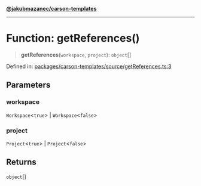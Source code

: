 [**@jakubmazanec/carson-templates**](../README.md)

---

# Function: getReferences()

> **getReferences**(`workspace`, `project`): `object`[]

Defined in:
[packages/carson-templates/source/getReferences.ts:3](https://github.com/jakubmazanec/tools/blob/5907d31a071e860d7db8b8a00f698d18fe23e18a/packages/carson-templates/source/getReferences.ts#L3)

## Parameters

### workspace

`Workspace`\<`true`\> | `Workspace`\<`false`\>

### project

`Project`\<`true`\> | `Project`\<`false`\>

## Returns

`object`[]
